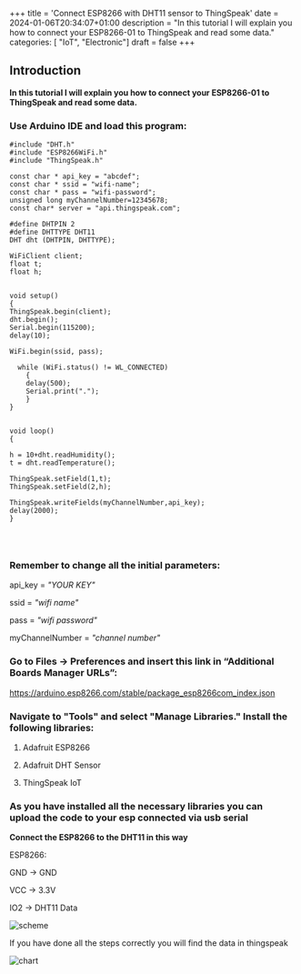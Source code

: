+++
title = 'Connect ESP8266 with DHT11 sensor to ThingSpeak'
date = 2024-01-06T20:34:07+01:00
description = "In this tutorial I will explain you how to connect your ESP8266-01 to ThingSpeak and read some data."
categories: [ "IoT", "Electronic"]
draft = false
+++

## Introduction

**In this tutorial I will explain you how to connect your ESP8266-01 to ThingSpeak and read some data.**

### Use Arduino IDE and load this program: 

```
#include "DHT.h"
#include "ESP8266WiFi.h"
#include "ThingSpeak.h"

const char * api_key = "abcdef";
const char * ssid = "wifi-name";
const char * pass = "wifi-password";
unsigned long myChannelNumber=12345678;
const char* server = "api.thingspeak.com";

#define DHTPIN 2
#define DHTTYPE DHT11
DHT dht (DHTPIN, DHTTYPE);

WiFiClient client;
float t;
float h;


void setup()
{
ThingSpeak.begin(client);
dht.begin();
Serial.begin(115200);
delay(10);

WiFi.begin(ssid, pass);

  while (WiFi.status() != WL_CONNECTED)
    {
    delay(500);
    Serial.print(".");
    }
}


void loop()
{

h = 10+dht.readHumidity();
t = dht.readTemperature();

ThingSpeak.setField(1,t);
ThingSpeak.setField(2,h);

ThingSpeak.writeFields(myChannelNumber,api_key);
delay(2000);
}


    
```

### Remember to change all the initial parameters:

api_key = *"YOUR KEY"*

ssid = *"wifi name"*

pass = *"wifi password"*

myChannelNumber = *"channel number"*



### Go to Files -> Preferences and insert this link in “Additional Boards Manager URLs”:

https://arduino.esp8266.com/stable/package_esp8266com_index.json


### Navigate to "Tools" and select "Manage Libraries." Install the following libraries:

1) Adafruit ESP8266

2) Adafruit DHT Sensor 

3) ThingSpeak IoT

### As you have installed all the necessary libraries you can upload the code to your esp connected via usb serial

**Connect the ESP8266 to the DHT11 in this way**

ESP8266:

GND -> GND

VCC -> 3.3V

IO2 -> DHT11 Data

![scheme](/esp8266/image.png)

If you have done all the steps correctly you will find the data in thingspeak

![chart](/esp8266/charts.png)
